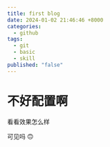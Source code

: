 ```yaml
---
title: first blog
date: 2024-01-02 21:46:46 +8000
categories:
  - github
tags:
  - git
  - basic
  - skill
published: "false"
---
```


# 不好配置啊

看看效果怎么样

可见吗 🙃